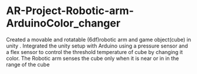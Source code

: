 # AR-Project-Robotic-arm-ArduinoColor_changer
Created a  movable and rotatable (6df)robotic arm and game object(cube) in unity . Integrated the unity setup with Arduino using a pressure sensor and a  flex sensor to control the threshold temperature of cube by changing it color. The Robotic arm senses the cube only when it is near or in in the range of the cube
